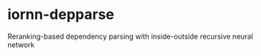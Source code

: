 iornn-depparse
==============

Reranking-based dependency parsing with inside-outside recursive neural network
